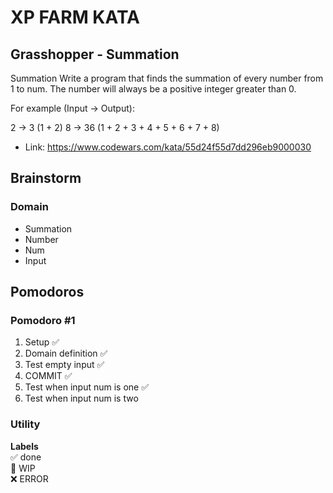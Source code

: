 # XP FARM KATA

## Grasshopper - Summation

Summation
Write a program that finds the summation of every number from 1 to num. The number will always be a positive integer greater than 0.

For example (Input -> Output):

2 -> 3 (1 + 2)
8 -> 36 (1 + 2 + 3 + 4 + 5 + 6 + 7 + 8)

- Link: https://www.codewars.com/kata/55d24f55d7dd296eb9000030

## Brainstorm

### Domain

- Summation
- Number
- Num
- Input

## Pomodoros

### Pomodoro #1

1. Setup ✅
2. Domain definition ✅
3. Test empty input ✅
4. COMMIT ✅
5. Test when input num is one ✅
6. Test when input num is two

### Utility

**Labels**  
✅ done  
🚧 WIP  
❌ ERROR
